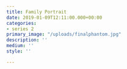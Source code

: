 ```yaml
---
title: Family Portrait
date: 2019-01-09T12:11:00.000+00:00
categories:
- series 2
primary_image: "/uploads/finalphantom.jpg"
description: ''
medium: ''
style: ''

---
```

